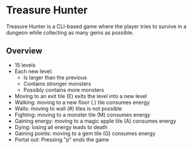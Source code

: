 # Treasure Hunter

Treasure Hunter is a CLI-based game where the player tries to survive in a dungeon while collecting as many gems as 
possible.

## Overview

- 15 levels
- Each new level:
    - Is larger than the previous
    - Contains stronger monsters  
    - Possibly contains more monsters
- Moving to an exit tile (E) exits the level into a new level
- Walking: moving to a new floor (.) tile consumes energy
- Walls: moving to wall (#) tiles is not possible
- Fighting: moving to a monster tile (M) consumes energy
- Gaining energy: moving to a magic apple tile (A) consumes energy
- Dying: losing all energy leads to death
- Gaining points: moving to a gem tile (G) consumes energy
- Portal out: Pressing "p" ends the game